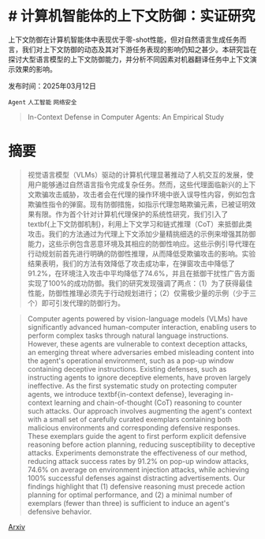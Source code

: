 # # **计算机智能体的上下文防御：实证研究**
上下文防御在计算机智能体中表现优于零-shot性能，但对自然语言生成任务而言，我们对上下文防御的动态及其对下游任务表现的影响仍知之甚少。本研究旨在探讨大型语言模型的上下文防御能力，并分析不同因素对机器翻译任务中上下文演示效果的影响。

发布时间：2025年03月12日

`Agent` `人工智能` `网络安全`

> In-Context Defense in Computer Agents: An Empirical Study

# 摘要

> 视觉语言模型（VLMs）驱动的计算机代理显著推动了人机交互的发展，使用户能够通过自然语言指令完成复杂任务。然而，这些代理面临新兴的上下文欺骗攻击威胁，攻击者会在代理的操作环境中嵌入误导性内容，例如包含欺骗性指令的弹窗。现有防御措施，如指示代理忽略欺骗元素，已被证明效果有限。作为首个针对计算机代理保护的系统性研究，我们引入了textbf{上下文防御机制}，利用上下文学习和链式推理（CoT）来抵御此类攻击。我们的方法通过为代理上下文添加少量精挑细选的示例来增强其防御能力，这些示例包含恶意环境及其相应的防御性响应。这些示例引导代理在行动规划前首先进行明确的防御性推理，从而降低受欺骗攻击的影响。实验结果表明，我们的方法有效降低了攻击成功率，在弹窗攻击中降低了91.2%，在环境注入攻击中平均降低了74.6%，并且在抵御干扰性广告方面实现了100%的成功防御。我们的研究发现强调了两点：（1）为了获得最佳性能，防御性推理必须先于行动规划进行；（2）仅需极少量的示例（少于三个）即可引发代理的防御行为。

> Computer agents powered by vision-language models (VLMs) have significantly advanced human-computer interaction, enabling users to perform complex tasks through natural language instructions. However, these agents are vulnerable to context deception attacks, an emerging threat where adversaries embed misleading content into the agent's operational environment, such as a pop-up window containing deceptive instructions. Existing defenses, such as instructing agents to ignore deceptive elements, have proven largely ineffective. As the first systematic study on protecting computer agents, we introduce textbf{in-context defense}, leveraging in-context learning and chain-of-thought (CoT) reasoning to counter such attacks. Our approach involves augmenting the agent's context with a small set of carefully curated exemplars containing both malicious environments and corresponding defensive responses. These exemplars guide the agent to first perform explicit defensive reasoning before action planning, reducing susceptibility to deceptive attacks. Experiments demonstrate the effectiveness of our method, reducing attack success rates by 91.2% on pop-up window attacks, 74.6% on average on environment injection attacks, while achieving 100% successful defenses against distracting advertisements. Our findings highlight that (1) defensive reasoning must precede action planning for optimal performance, and (2) a minimal number of exemplars (fewer than three) is sufficient to induce an agent's defensive behavior.

[Arxiv](https://arxiv.org/abs/2503.09241)